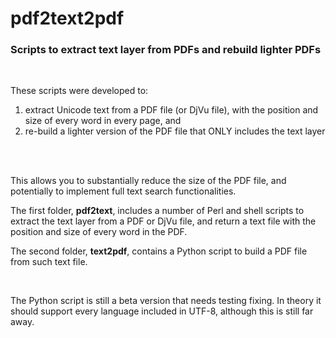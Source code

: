 # pdf2text2pdf
### Scripts to extract text layer from PDFs and rebuild lighter PDFs 

&nbsp;


These scripts were developed to:
1. extract Unicode text from a PDF file (or DjVu file), with the position and size of every word in every page, and 
2. re-build a lighter version of the PDF file that ONLY includes the text layer
&nbsp;

&nbsp;

This allows you to substantially reduce the size of the PDF file, and potentially to implement full text search functionalities.
  
The first folder, **pdf2text**, includes a number of Perl and shell scripts to extract the text layer from a PDF or DjVu file, and return a text file with the position and size of every word in the PDF.
  
The second folder, **text2pdf**, contains a Python script to build a PDF file from such text file.
&nbsp;

&nbsp;

The Python script is still a beta version that needs testing fixing. In theory it should support every language included in UTF-8, although this is still far away.
 
